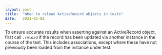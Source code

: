 ```yaml
---
layout: post
title:  "When to reload ActiveRecord objects in tests"
date:   2021-01-02
---
```


To ensure accurate results when asserting against an ActiveRecord object, first call `.reload` if the record has been updated via another instance in the course of the test. This includes associations, except where these have not previously been loaded from the instance under test.
